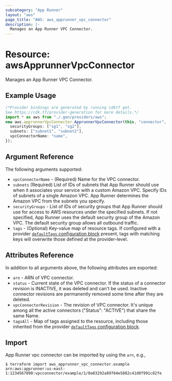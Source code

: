 ```yaml
---
subcategory: "App Runner"
layout: "aws"
page_title: "AWS: aws_apprunner_vpc_connector"
description: |-
  Manages an App Runner VPC Connector.
---
```


# Resource: awsApprunnerVpcConnector

Manages an App Runner VPC Connector.

## Example Usage

```typescript
/*Provider bindings are generated by running cdktf get.
See https://cdk.tf/provider-generation for more details.*/
import * as aws from "./.gen/providers/aws";
new aws.apprunnerVpcConnector.ApprunnerVpcConnector(this, "connector", {
  securityGroups: ["sg1", "sg2"],
  subnets: ["subnet1", "subnet2"],
  vpcConnectorName: "name",
});

```

## Argument Reference

The following arguments supported:

* `vpcConnectorName` - (Required) Name for the VPC connector.
* `subnets` (Required) List of IDs of subnets that App Runner should use when it associates your service with a custom Amazon VPC. Specify IDs of subnets of a single Amazon VPC. App Runner determines the Amazon VPC from the subnets you specify.
* `securityGroups` - List of IDs of security groups that App Runner should use for access to AWS resources under the specified subnets. If not specified, App Runner uses the default security group of the Amazon VPC. The default security group allows all outbound traffic.
* `tags` - (Optional) Key-value map of resource tags. If configured with a provider [`defaultTags` configuration block](https://registry.terraform.io/providers/hashicorp/aws/latest/docs#default_tags-configuration-block) present, tags with matching keys will overwrite those defined at the provider-level.

## Attributes Reference

In addition to all arguments above, the following attributes are exported:

* `arn` - ARN of VPC connector.
* `status` - Current state of the VPC connector. If the status of a connector revision is INACTIVE, it was deleted and can't be used. Inactive connector revisions are permanently removed some time after they are deleted.
* `vpcConnectorRevision` - The revision of VPC connector. It's unique among all the active connectors ("Status": "ACTIVE") that share the same Name.
* `tagsAll` - Map of tags assigned to the resource, including those inherited from the provider [`defaultTags` configuration block](https://registry.terraform.io/providers/hashicorp/aws/latest/docs#default_tags-configuration-block).

## Import

App Runner vpc connector can be imported by using the `arn`, e.g.,

```console
$ terraform import aws_apprunner_vpc_connector.example arn:aws:apprunner:us-east-1:1234567890:vpcconnector/example/1/0a03292a89764e5882c41d8f991c82fe
```
